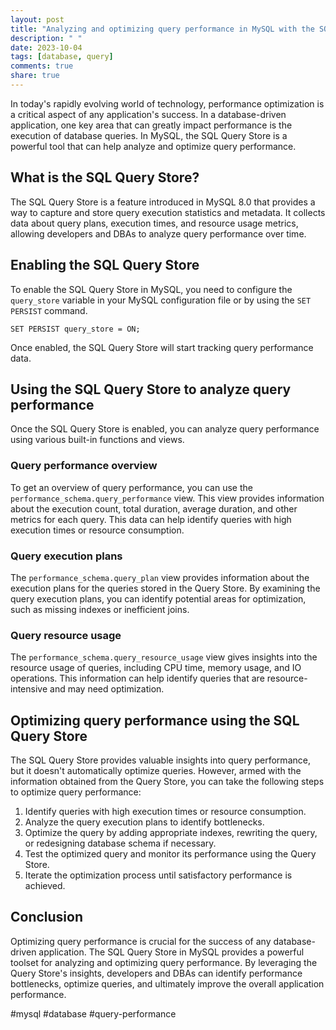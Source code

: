 ```yaml
---
layout: post
title: "Analyzing and optimizing query performance in MySQL with the SQL Query Store"
description: " "
date: 2023-10-04
tags: [database, query]
comments: true
share: true
---
```


In today's rapidly evolving world of technology, performance optimization is a critical aspect of any application's success. In a database-driven application, one key area that can greatly impact performance is the execution of database queries. In MySQL, the SQL Query Store is a powerful tool that can help analyze and optimize query performance.

## What is the SQL Query Store?

The SQL Query Store is a feature introduced in MySQL 8.0 that provides a way to capture and store query execution statistics and metadata. It collects data about query plans, execution times, and resource usage metrics, allowing developers and DBAs to analyze query performance over time.

## Enabling the SQL Query Store

To enable the SQL Query Store in MySQL, you need to configure the `query_store` variable in your MySQL configuration file or by using the `SET PERSIST` command.

```
SET PERSIST query_store = ON;
```

Once enabled, the SQL Query Store will start tracking query performance data.

## Using the SQL Query Store to analyze query performance

Once the SQL Query Store is enabled, you can analyze query performance using various built-in functions and views.

### Query performance overview

To get an overview of query performance, you can use the `performance_schema.query_performance` view. This view provides information about the execution count, total duration, average duration, and other metrics for each query. This data can help identify queries with high execution times or resource consumption.

### Query execution plans

The `performance_schema.query_plan` view provides information about the execution plans for the queries stored in the Query Store. By examining the query execution plans, you can identify potential areas for optimization, such as missing indexes or inefficient joins.

### Query resource usage

The `performance_schema.query_resource_usage` view gives insights into the resource usage of queries, including CPU time, memory usage, and IO operations. This information can help identify queries that are resource-intensive and may need optimization.

## Optimizing query performance using the SQL Query Store

The SQL Query Store provides valuable insights into query performance, but it doesn't automatically optimize queries. However, armed with the information obtained from the Query Store, you can take the following steps to optimize query performance:

1. Identify queries with high execution times or resource consumption.
2. Analyze the query execution plans to identify bottlenecks.
3. Optimize the query by adding appropriate indexes, rewriting the query, or redesigning database schema if necessary.
4. Test the optimized query and monitor its performance using the Query Store.
5. Iterate the optimization process until satisfactory performance is achieved.

## Conclusion

Optimizing query performance is crucial for the success of any database-driven application. The SQL Query Store in MySQL provides a powerful toolset for analyzing and optimizing query performance. By leveraging the Query Store's insights, developers and DBAs can identify performance bottlenecks, optimize queries, and ultimately improve the overall application performance.

#mysql #database #query-performance